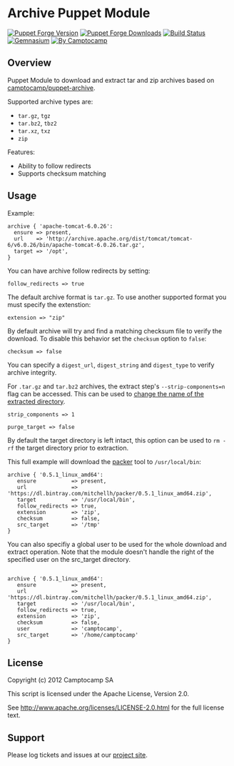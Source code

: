 Archive Puppet Module
====================

[![Puppet Forge Version](http://img.shields.io/puppetforge/v/camptocamp/archive.svg)](https://forge.puppetlabs.com/camptocamp/archive)
[![Puppet Forge Downloads](http://img.shields.io/puppetforge/dt/camptocamp/archive.svg)](https://forge.puppetlabs.com/camptocamp/archive)
[![Build Status](https://img.shields.io/travis/camptocamp/puppet-archive/master.svg)](https://travis-ci.org/camptocamp/puppet-archive)
[![Gemnasium](https://img.shields.io/gemnasium/camptocamp/puppet-archive.svg)](https://gemnasium.com/camptocamp/puppet-archive)
[![By Camptocamp](https://img.shields.io/badge/by-camptocamp-fb7047.svg)](http://www.camptocamp.com)

Overview
--------

Puppet Module to download and extract tar and zip archives based on [camptocamp/puppet-archive](https://github.com/camptocamp/puppet-archive).

Supported archive types are:

- `tar.gz`, `tgz`
- `tar.bz2`, `tbz2`
- `tar.xz`, `txz`
- `zip`

Features:

- Ability to follow redirects
- Supports checksum matching

Usage
-----

Example:

    archive { 'apache-tomcat-6.0.26':
      ensure => present,
      url    => 'http://archive.apache.org/dist/tomcat/tomcat-6/v6.0.26/bin/apache-tomcat-6.0.26.tar.gz',
      target => '/opt',
    }

You can have archive follow redirects by setting:

```
follow_redirects => true
````

The default archive format is ```tar.gz```. To use another supported format you must specify the extenstion:

```
extension => "zip"
```

By default archive will try and find a matching checksum file to verify the download. To disable this behavior set the ```checksum``` option to ```false```:

```
checksum => false
```

You can specify a ```digest_url```, ```digest_string``` and ```digest_type``` to verify archive integrity.

For `.tar.gz` and `tar.bz2` archives, the extract step's `--strip-components=n` flag can be accessed. This can be used to [change the name of the extracted directory](http://unix.stackexchange.com/questions/11018/how-to-choose-directory-name-during-untarring).

```
strip_components => 1
```

```
purge_target => false
```

By default the target directory is left intact, this option can be used to `rm -rf` the target directory prior to extraction.

This full example will download the [packer](packer.io) tool to ```/usr/local/bin```:

```
archive { '0.5.1_linux_amd64':
   ensure           => present,
   url              => 'https://dl.bintray.com/mitchellh/packer/0.5.1_linux_amd64.zip',
   target           => '/usr/local/bin',
   follow_redirects => true,
   extension        => 'zip',
   checksum         => false,
   src_target       => '/tmp'
}
```

You can also specifiy a global user to be used for the whole download and extract operation. Note that the module doesn't handle the right of the specified user on the src_target directory.
```

archive { '0.5.1_linux_amd64':
   ensure           => present,
   url              => 'https://dl.bintray.com/mitchellh/packer/0.5.1_linux_amd64.zip',
   target           => '/usr/local/bin',
   follow_redirects => true,
   extension        => 'zip',
   checksum         => false,
   user             => 'camptocamp',
   src_target       => '/home/camptocamp'
}
```

License
-------

Copyright (c) 2012 Camptocamp SA

This script is licensed under the Apache License, Version 2.0.

See http://www.apache.org/licenses/LICENSE-2.0.html for the full license text.


Support
-------

Please log tickets and issues at our [project site](https://github.com/camptocamp/puppet-archive/issues).
